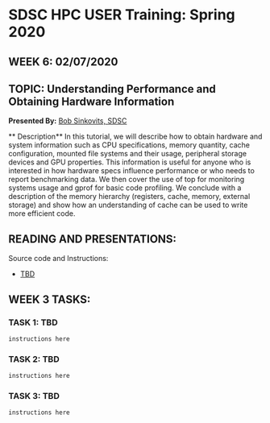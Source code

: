 # SDSC HPC USER Training:  Spring 2020
## WEEK 6: 02/07/2020

## TOPIC: Understanding Performance and Obtaining Hardware Information
**Presented By:**  [Bob Sinkovits, SDSC](https://hpc-students.sdsc.edu/instr_bios/robert_sinkovits.html)

** Description**
In this tutorial, we will describe how to obtain hardware and system information such as CPU specifications, memory quantity, cache configuration, mounted file systems and their usage, peripheral storage devices and GPU properties. This information is useful for anyone who is interested in how hardware specs influence performance or who needs to report benchmarking data. We then cover the use of top for monitoring systems usage and gprof for basic code profiling. We conclude with a description of the memory hierarchy (registers, cache, memory, external storage) and show how an understanding of cache can be used to write more efficient code.


## READING AND PRESENTATIONS:

Source code and Instructions:

* [TBD](TBD)


## WEEK 3 TASKS:
### TASK 1:  TBD

```
instructions here
```

### TASK 2:  TBD
```
instructions here
```

### TASK 3:  TBD
```
instructions here
```


 
